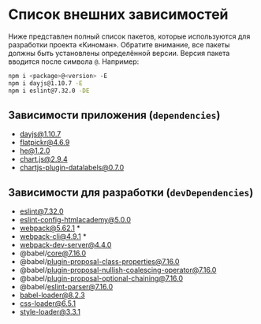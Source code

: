 # Список внешних зависимостей

Ниже представлен полный список пакетов, которые используются для разработки проекта «Киноман». Обратите внимание, все пакеты должны быть установлены определённой версии. Версия пакета вводится после символа `@`. Например:

```bash
npm i <package>@<version> -E
npm i dayjs@1.10.7 -E
npm i eslint@7.32.0 -DE
```

## Зависимости приложения (`dependencies`)

- dayjs@1.10.7
- flatpickr@4.6.9
- he@1.2.0
- chart.js@2.9.4
- chartjs-plugin-datalabels@0.7.0

## Зависимости для разработки (`devDependencies`)

- eslint@7.32.0
- eslint-config-htmlacademy@5.0.0
- webpack@5.62.1 *
- webpack-cli@4.9.1 *
- webpack-dev-server@4.4.0
- @babel/core@7.16.0
- @babel/plugin-proposal-class-properties@7.16.0
- @babel/plugin-proposal-nullish-coalescing-operator@7.16.0
- @babel/plugin-proposal-optional-chaining@7.16.0
- @babel/eslint-parser@7.16.0
- babel-loader@8.2.3
- css-loader@6.5.1
- style-loader@3.3.1

